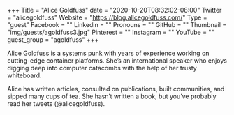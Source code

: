 +++
Title = "Alice Goldfuss"
date = "2020-10-20T08:32:02-08:00"
Twitter = "alicegoldfuss"
Website = "https://blog.alicegoldfuss.com/"
Type = "guest"
Facebook = ""
Linkedin = ""
Pronouns = ""
GitHub = ""
Thumbnail = "img/guests/agoldfuss3.jpg"
Pinterest = ""
Instagram = ""
YouTube = ""
guest_group = "agoldfuss"
+++

Alice Goldfuss is a systems punk with years of experience working on cutting-edge container platforms. She’s an international speaker who enjoys digging deep into computer catacombs with the help of her trusty whiteboard.

Alice has written articles, consulted on publications, built communities, and sipped many cups of tea. She hasn’t written a book, but you’ve probably read her tweets (@alicegoldfuss).
